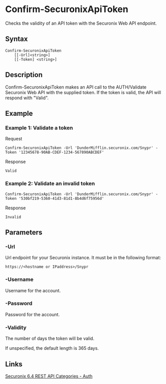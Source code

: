 # Confirm-SecuronixApiToken
Checks the validity of an API token with the Securonix Web API endpoint.

## Syntax
```
Confirm-SecuronixApiToken
    [[-Url]<string>]
    [[-Token] <string>]
```

## Description
Confirm-SecuronixApiToken makes an API call to the AUTH/Validate Securonix Web API with the supplied token. If the token is valid, the API will respond with "Valid".

## Example

### Example 1: Validate a token
Request
```
Confirm-SecuronixApiToken -Url 'DunderMifflin.securonix.com/Snypr' -Token '12345678-90AB-CDEF-1234-567890ABCDEF'
```

Response
```
Valid
```

### Example 2: Validate an invalid token
```
Confirm-SecuronixApiToken -Url 'DunderMifflin.securonix.com/Snypr' -Token '530bf219-5360-41d3-81d1-8b4d6f75956d'
```

Response
```
Invalid
```

## Parameters

### -Url
Url endpoint for your Securonix instance.
It must be in the following format:
```
https://<hostname or IPaddress>/Snypr
```
### -Username
Username for the account.

### -Password
Password for the account.

### -Validity
The number of days the token will be valid.
    
If unspecified, the default length is 365 days.

## Links
[Securonix 6.4 REST API Categories - Auth ](https://documentation.securonix.com/onlinedoc/Content/6.4%20Cloud/Content/SNYPR%206.4/6.4%20Guides/Web%20Services/6.4_REST%20API%20Categories.htm#Auth)
